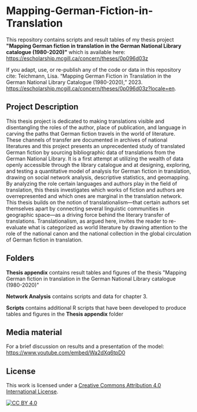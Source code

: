 # Mapping-German-Fiction-in-Translation

This repository contains scripts and result tables of my thesis project **"Mapping German fiction in translation in the German National Library catalogue (1980-2020)"** which is available here: https://escholarship.mcgill.ca/concern/theses/0p096d03z

If you adapt, use, or re-publish any of the code or data in this repository cite: 
Teichmann, Lisa. “Mapping German Fiction in Translation in the German National Library Catalogue (1980-2020),” 2023. https://escholarship.mcgill.ca/concern/theses/0p096d03z?locale=en.


## Project Description
This thesis project is dedicated to making translations visible and disentangling the roles of the author, place of publication, and language in carving the paths that German fiction travels in the world of literature. These channels of transfer are documented in archives of national literatures and this project presents an unprecedented study of translated German fiction by sourcing bibliographic data of translations from the German National Library. It is a first attempt at utilizing the wealth of data openly accessible through the library catalogue and at designing, exploring, and testing a quantitative model of analysis for German fiction in translation, drawing on social network analysis, descriptive statistics, and geomapping. By analyzing the role certain languages and authors play in the field of translation, this thesis investigates which works of fiction and authors are overrepresented and which ones are marginal in the translation network. This thesis builds on the notion of translationalism—that certain authors set themselves apart by connecting several linguistic communities in geographic space—as a driving force behind the literary transfer of translations. Translationalism, as argued here, invites the reader to re-evaluate what is categorized as world literature by drawing attention to the role of the national canon and the national collection in the global circulation of German fiction in translation.

## Folders

**Thesis appendix** contains result tables and figures of the thesis "Mapping German fiction in translation in the German National Library catalogue (1980-2020)"

**Network Analysis** contains scripts and data for chapter 3.

**Scripts** contains additional R scripts that have been developed to produce tables and figures in the **Thesis appendix** folder

## Media material

For a brief discussion on results and a presentation of the model:
https://www.youtube.com/embed/Wa2dXq6tpD0


## License

This work is licensed under a
[Creative Commons Attribution 4.0 International License][cc-by].

[![CC BY 4.0][cc-by-image]][cc-by]

[cc-by]: http://creativecommons.org/licenses/by/4.0/
[cc-by-image]: https://i.creativecommons.org/l/by/4.0/88x31.png
[cc-by-shield]: https://img.shields.io/badge/License-CC%20BY%204.0-lightgrey.svg
